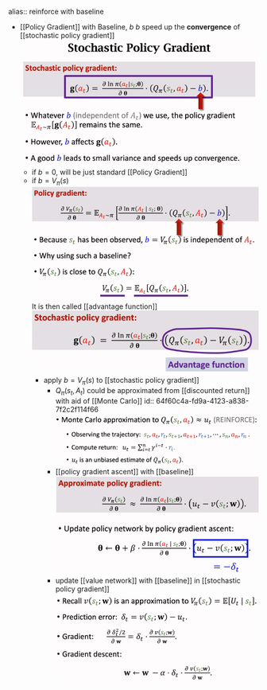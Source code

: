 alias:: reinforce with baseline

- [[Policy Gradient]] with Baseline, $b$
  $b$ speed up the **convergence** of [[stochastic policy gradient]]
  ![image.png](../assets/image_1693841293401_0.png)
	- if $b = 0$, will be just standard [[Policy Gradient]]
	- if $b = V_{\pi}(s)$
	  ![image.png](../assets/image_1693841627763_0.png)
	  It is then called [[advantage function]]
	  ![image.png](../assets/image_1693852360663_0.png)
		- apply $b = V_{\pi}(s)$ to [[stochastic policy gradient]]
			- $Q_{\pi}(s_t, A_t)$ could be approximated from [[discounted return]] with aid of [[Monte Carlo]] 
			  id:: 64f60c4a-fd9a-4123-a838-7f2c2f114f66
			  ![image.png](../assets/image_1693846605463_0.png)
			- [[policy gradient ascent]] with [[baseline]]
			  ![image.png](../assets/image_1693846853752_0.png)
			- update [[value network]] with [[baseline]] in [[stochastic policy gradient]]
			  ![image.png](../assets/image_1693847019757_0.png)